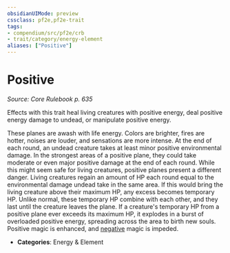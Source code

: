 ```yaml
---
obsidianUIMode: preview
cssclass: pf2e,pf2e-trait
tags:
- compendium/src/pf2e/crb
- trait/category/energy-element
aliases: ["Positive"]
---
```

# Positive  
*Source: Core Rulebook p. 635*  

Effects with this trait heal living creatures with positive energy, deal positive energy damage to undead, or manipulate positive energy.

These planes are awash with life energy. Colors are brighter, fires are hotter, noises are louder, and sensations are more intense. At the end of each round, an undead creature takes at least minor positive environmental damage. In the strongest areas of a positive plane, they could take moderate or even major positive damage at the end of each round. While this might seem safe for living creatures, positive planes present a different danger. Living creatures regain an amount of HP each round equal to the environmental damage undead take in the same area. If this would bring the living creature above their maximum HP, any excess becomes temporary HP. Unlike normal, these temporary HP combine with each other, and they last until the creature leaves the plane. If a creature's temporary HP from a positive plane ever exceeds its maximum HP, it explodes in a burst of overloaded positive energy, spreading across the area to birth new souls. Positive magic is enhanced, and [negative](negative.md) magic is impeded.

- **Categories**: Energy & Element
